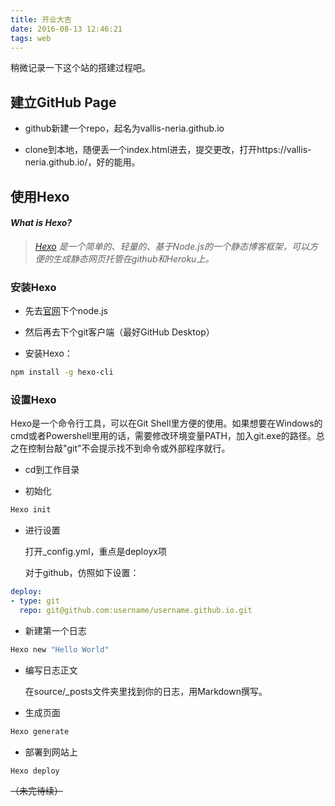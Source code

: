 ```yaml
---
title: 开业大吉
date: 2016-08-13 12:46:21
tags: web
---
```

稍微记录一下这个站的搭建过程吧。

<!--more-->

## 建立GitHub Page ###

- github新建一个repo，起名为vallis-neria.github.io

- clone到本地，随便丢一个index.html进去，提交更改，打开https://vallis-neria.github.io/，好的能用。

## 使用Hexo

#### _What is Hexo?_

>_[Hexo](https://hexo.io/) 是一个简单的、轻量的、基于Node.js的一个静态博客框架，可以方便的生成静态网页托管在github和Heroku上。_

### 安装Hexo


- 先去[官网](https://nodejs.org)下个node.js

- 然后再去下个git客户端（最好GitHub Desktop）

- 安装Hexo：

~~~sh
npm install -g hexo-cli 
~~~

### 设置Hexo


Hexo是一个命令行工具，可以在Git Shell里方便的使用。如果想要在Windows的cmd或者Powershell里用的话，需要修改环境变量PATH，加入git.exe的路径。总之在控制台敲"git"不会提示找不到命令或外部程序就行。

- cd到工作目录

- 初始化

~~~sh
Hexo init
~~~

- 进行设置

    打开_config.yml，重点是deployx项

    对于github，仿照如下设置：
    
~~~yml
deploy:
- type: git
  repo: git@github.com:username/username.github.io.git
~~~

- 新建第一个日志

~~~sh
Hexo new "Hello World"
~~~

- 编写日志正文

    在source/_posts文件夹里找到你的日志，用Markdown撰写。

- 生成页面

~~~sh
Hexo generate
~~~


- 部署到网站上
~~~sh
Hexo deploy
~~~



~~（未完待续）~~